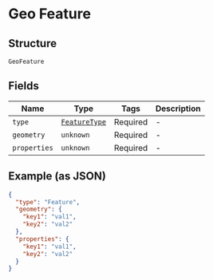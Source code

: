 
# Geo Feature

## Structure

`GeoFeature`

## Fields

| Name | Type | Tags | Description |
|  --- | --- | --- | --- |
| `type` | [`FeatureType`](../../doc/models/feature-type.md) | Required | - |
| `geometry` | `unknown` | Required | - |
| `properties` | `unknown` | Required | - |

## Example (as JSON)

```json
{
  "type": "Feature",
  "geometry": {
    "key1": "val1",
    "key2": "val2"
  },
  "properties": {
    "key1": "val1",
    "key2": "val2"
  }
}
```

